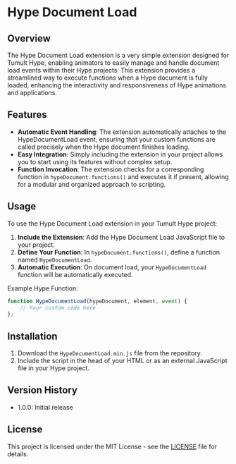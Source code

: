 # Hype Document Load

## Overview
The Hype Document Load extension is a very simple extension designed for Tumult Hype, enabling animators to easily manage and handle document load events within their Hype projects. This extension provides a streamlined way to execute functions when a Hype document is fully loaded, enhancing the interactivity and responsiveness of Hype animations and applications.

## Features
- **Automatic Event Handling**: The extension automatically attaches to the HypeDocumentLoad event, ensuring that your custom functions are called precisely when the Hype document finishes loading.
- **Easy Integration**: Simply including the extension in your project allows you to start using its features without complex setup.
- **Function Invocation**: The extension checks for a corresponding function in `hypeDocument.functions()` and executes it if present, allowing for a modular and organized approach to scripting.

## Usage
To use the Hype Document Load extension in your Tumult Hype project:
1. **Include the Extension**: Add the Hype Document Load JavaScript file to your project.
2. **Define Your Function**: In `hypeDocument.functions()`, define a function named `HypeDocumentLoad`.
3. **Automatic Execution**: On document load, your `HypeDocumentLoad` function will be automatically executed.

Example Hype Function:
```javascript
function HypeDocumentLoad(hypeDocument, element, event) {
    // Your custom code here
};
```

## Installation
1. Download the `HypeDocumentLoad.min.js` file from the repository.
2. Include the script in the head of your HTML or as an external JavaScript file in your Hype project.

## Version History
- 1.0.0: Initial release

## License
This project is licensed under the MIT License - see the [LICENSE](LICENSE) file for details.
